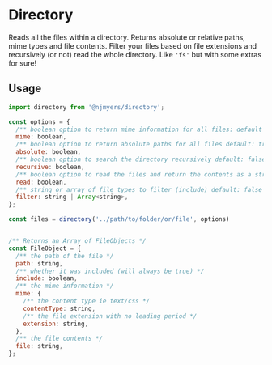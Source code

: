 # Directory

Reads all the files within a directory. Returns absolute or relative paths, mime types and file contents. Filter your files based on file extensions and recursively (or not) read the whole directory. Like `'fs'` but with some extras for sure!

## Usage

```js
import directory from '@njmyers/directory';

const options = {
  /** boolean option to return mime information for all files: default false */
  mime: boolean,
  /** boolean option to return absolute paths for all files default: true */
  absolute: boolean,
  /** boolean option to search the directory recursively default: false */
  recursive: boolean,
  /** boolean option to read the files and return the contents as a string default: false */
  read: boolean,
  /** string or array of file types to filter (include) default: false */
  filter: string | Array<string>,
};

const files = directory('../path/to/folder/or/file', options)


/** Returns an Array of FileObjects */
const FileObject = {
  /** the path of the file */
  path: string,
  /** whether it was included (will always be true) */
  include: boolean,
  /** the mime information */
  mime: {
    /** the content type ie text/css */
    contentType: string,
    /** the file extension with no leading period */
    extension: string,
  },
  /** the file contents */
  file: string,
};
```

